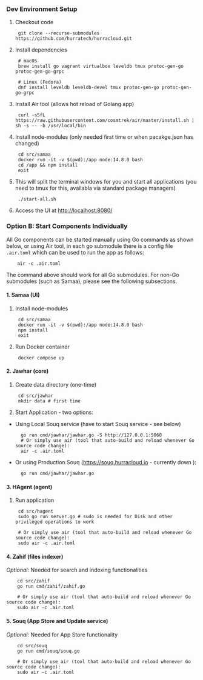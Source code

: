### Dev Environment Setup 

1. Checkout code

        git clone --recurse-submodules https://github.com/hurratech/hurracloud.git

2. Install dependencies

        # macOS
        brew install go vagrant virtualbox leveldb tmux protoc-gen-go protoc-gen-go-grpc

        # Linux (Fedora)
        dnf install leveldb leveldb-devel tmux protoc-gen-go protoc-gen-go-grpc

3. Install Air tool (allows hot reload of Golang app)

        curl -sSfL https://raw.githubusercontent.com/cosmtrek/air/master/install.sh | sh -s -- -b /usr/local/bin


3. Install node-modules (only needed first time or when pacakge.json has changed)

        cd src/samaa
        docker run -it -v $(pwd):/app node:14.8.0 bash
        cd /app && npm install
        exit


4. This will split the terminal windows for you and start all applications (you need to tmux for this, availabla via standard package managers) 

        ./start-all.sh

5. Access the UI at [http://localhost:8080/](http://localhost:8080)

### Option B: Start Components Individually

All Go components can be started manually using Go commands as shown below, or using Air tool, in each go submodule there is a config file `.air.toml` which can be used to run the app as follows:

        air -c .air.toml

The command above should work for all Go submodules. For non-Go submodules (such as Samaa), please see the following subsections.

#### 1. Samaa (UI)

1. Install node-modules

        cd src/samaa
        docker run -it -v $(pwd):/app node:14.8.0 bash
        npm install
        exit

2. Run Docker container

        docker compose up


#### 2. Jawhar (core)
1. Create data directory (one-time)

        cd src/jawhar
        mkdir data # first time

2. Start Application - two options:  

- Using Local Souq service (have to start Souq service - see below)

        go run cmd/jawhar/jawhar.go -S http://127.0.0.1:5060
        # Or simply use air (tool that auto-build and reload whenever Go source code change):
        air -c .air.toml


- Or using Production Souq (https://souq.hurracloud.io - currently down ):

        go run cmd/jawhar/jawhar.go 


#### 3. HAgent (agent)

1. Run application

        cd src/hagent
        sudo go run server.go # sudo is needed for Disk and other privileged operations to work

        # Or simply use air (tool that auto-build and reload whenever Go source code change):
        sudo air -c .air.toml


#### 4. Zahif (files indexer)
*Optional:* Needed for search and indexing functionalities

        cd src/zahif
        go run cmd/zahif/zahif.go

        # Or simply use air (tool that auto-build and reload whenever Go source code change):
        sudo air -c .air.toml


#### 5. Souq (App Store and Update service)
*Optional:* Needed for App Store functionality

        cd src/souq
        go run cmd/souq/souq.go

        # Or simply use air (tool that auto-build and reload whenever Go source code change):
        sudo air -c .air.toml
